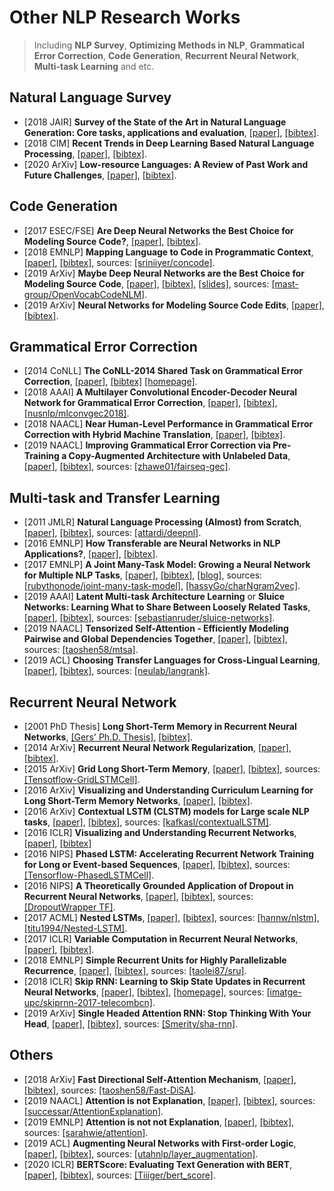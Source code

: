 # Other NLP Research Works

> Including **NLP Survey**, **Optimizing Methods in NLP**, **Grammatical Error Correction**, **Code Generation**, **Recurrent Neural Network**, **Multi-task Learning** and etc.

## Natural Language Survey
- [2018 JAIR] **Survey of the State of the Art in Natural Language Generation: Core tasks, applications and evaluation**, [[paper]](https://arxiv.org/pdf/1703.09902.pdf), [[bibtex]](/Bibtex/Survey%20of%20the%20State%20of%20the%20Art%20in%20Natural%20Language%20Generation.bib).
- [2018 CIM] **Recent Trends in Deep Learning Based Natural Language Processing**, [[paper]](https://arxiv.org/pdf/1708.02709.pdf), [[bibtex]](/Bibtex/Recent%20Trends%20in%20Deep%20Learning%20Based%20Natural%20Language%20Processing.bib).
- [2020 ArXiv] **Low-resource Languages: A Review of Past Work and Future Challenges**, [[paper]](https://arxiv.org/pdf/2006.07264.pdf), [[bibtex]](/Bibtex/Low-resource%20Languages%20-%20A%20Review%20of%20Past%20Work%20and%20Future%20Challenges.bib).

## Code Generation
- [2017 ESEC/FSE] **Are Deep Neural Networks the Best Choice for Modeling Source Code?**, [[paper]](http://web.cs.ucdavis.edu/~devanbu/isDLgood.pdf), [[bibtex]](/Bibtex/Are%20Deep%20Neural%20Networks%20the%20Best%20Choice%20for%20Modeling%20Source%20Code.bib).
- [2018 EMNLP] **Mapping Language to Code in Programmatic Context**, [[paper]](https://aclweb.org/anthology/D18-1192), [[bibtex]](/Bibtex/Mapping%20Language%20to%20Code%20in%20Programmatic%20Context.bib), sources: [[sriniiyer/concode]](https://github.com/sriniiyer/concode).
- [2019 ArXiv] **Maybe Deep Neural Networks are the Best Choice for Modeling Source Code**, [[paper]](https://arxiv.org/pdf/1903.05734.pdf), [[bibtex]](/Bibtex/Maybe%20Deep%20Neural%20Networks%20are%20the%20Best%20Choice%20for%20Modeling%20Source%20Code.bib), [[slides]](https://research.jetbrains.org/files/material/5ce3172d8cfcc.pdf), sources: [[mast-group/OpenVocabCodeNLM]](https://github.com/mast-group/OpenVocabCodeNLM).
- [2019 ArXiv] **Neural Networks for Modeling Source Code Edits**, [[paper]](https://arxiv.org/pdf/1904.02818.pdf), [[bibtex]](/Bibtex/Neural%20Networks%20for%20Modeling%20Source%20Code%20Edits.bib).

## Grammatical Error Correction
- [2014 CoNLL] **The CoNLL-2014 Shared Task on Grammatical Error Correction**, [[paper]](http://www.aclweb.org/anthology/W14-1701), [[bibtex]](/Bibtex/The%20CoNLL-2014%20Shared%20Task%20on%20Grammatical%20Error%20Correction.bib) [[homepage]](http://www.comp.nus.edu.sg/~nlp/conll14st.html).
- [2018 AAAI] **A Multilayer Convolutional Encoder-Decoder Neural Network for Grammatical Error Correction**, [[paper]](https://www.aaai.org/ocs/index.php/AAAI/AAAI18/paper/viewFile/17308/16137), [[bibtex]](/Bibtex/A%20Multilayer%20Convolutional%20Encoder-Decoder%20Neural%20Network%20for%20Grammatical%20Error%20Correction.bib), [[nusnlp/mlconvgec2018]](https://github.com/nusnlp/mlconvgec2018).
- [2018 NAACL] **Near Human-Level Performance in Grammatical Error Correction with Hybrid Machine Translation**, [[paper]](https://www.aclweb.org/anthology/N18-2046.pdf), [[bibtex]](/Bibtex/Near%20Human-Level%20Performance%20in%20Grammatical%20Error%20Correction%20with%20Hybrid%20Machine%20Translation.bib).
- [2019 NAACL] **Improving Grammatical Error Correction via Pre-Training a Copy-Augmented Architecture with Unlabeled Data**, [[paper]](https://www.aclweb.org/anthology/N19-1014), [[bibtex]](/Bibtex/Improving%20Grammatical%20Error%20Correction%20via%20Pre-Training%20aCopy-Augmented%20Architecture%20with%20Unlabeled%20Data.bib), sources: [[zhawe01/fairseq-gec]](https://github.com/zhawe01/fairseq-gec).

## Multi-task and Transfer Learning
- [2011 JMLR] **Natural Language Processing (Almost) from Scratch**, [[paper]](http://www.jmlr.org/papers/volume12/collobert11a/collobert11a.pdf), [[bibtex]](/Bibtex/Natural%20Language%20Processing%20%28Almost%29%20from%20Scratch.bib), sources: [[attardi/deepnl]](https://github.com/attardi/deepnl).
- [2016 EMNLP] **How Transferable are Neural Networks in NLP Applications?**, [[paper]](https://www.aclweb.org/anthology/D16-1046.pdf), [[bibtex]](https://www.aclweb.org/anthology/D16-1046.bib).
- [2017 EMNLP] **A Joint Many-Task Model: Growing a Neural Network for Multiple NLP Tasks**, [[paper]](http://aclweb.org/anthology/D17-1206), [[bibtex]](/Bibtex/A%20Joint%20Many-Task%20Model%20-%20Growing%20a%20Neural%20Network%20for%20Multiple%20NLP%20Tasks.bib), [[blog]](https://theneuralperspective.com/2017/03/08/a-joint-many-task-model-growing-a-neural-network-for-multiple-nlp-tasks/), sources: [[rubythonode/joint-many-task-model]](https://github.com/rubythonode/joint-many-task-model), [[hassyGo/charNgram2vec]](https://github.com/hassyGo/charNgram2vec).
- [2019 AAAI] **Latent Multi-task Architecture Learning** or **Sluice Networks: Learning What to Share Between Loosely Related Tasks**, [[paper]](https://www.aaai.org/Papers/AAAI/2019/AAAI-RuderS.6318.pdf), [[bibtex]](/Bibtex/Latent%20Multi-task%20Architecture%20Learning.bib), sources: [[sebastianruder/sluice-networks]](https://github.com/sebastianruder/sluice-networks).
- [2019 NAACL] **Tensorized Self-Attention - Efficiently Modeling Pairwise and Global Dependencies Together**, [[paper]](https://www.aclweb.org/anthology/N19-1127.pdf), [[bibtex]](/Bibtex/Tensorized%20Self-Attention%20-%20Efficiently%20Modeling%20Pairwise%20and%20Global%20Dependencies%20Together.bib), sources: [[taoshen58/mtsa]](https://github.com/taoshen58/mtsa).
- [2019 ACL] **Choosing Transfer Languages for Cross-Lingual Learning**, [[paper]](https://www.aclweb.org/anthology/P19-1301), [[bibtex]](Choosing%20Transfer%20Languages%20for%20Cross-Lingual%20Learning.bib), sources: [[neulab/langrank]](https://github.com/neulab/langrank).

## Recurrent Neural Network
- [2001 PhD Thesis] **Long Short-Term Memory in Recurrent Neural Networks**, [[Gers' Ph.D. Thesis]](https://www.researchgate.net/profile/Felix_Gers/publication/2562741_Long_Short-Term_Memory_in_Recurrent_Neural_Networks/links/5759410a08ae9a9c954e77f5.pdf), [[bibtex]](/Bibtex/Long%20Short-Term%20Memory%20in%20Recurrent%20Neural%20Networks.bib).
- [2014 ArXiv] **Recurrent Neural Network Regularization**, [[paper]](https://arxiv.org/abs/1409.2329), [[bibtex]](/Bibtex/Recurrent%20Neural%20Network%20Regularization.bib).
- [2015 ArXiv] **Grid Long Short-Term Memory**, [[paper]](https://arxiv.org/abs/1507.01526), [[bibtex]](/Bibtex/Grid%20Long%20Short-Term%20Memory.bib), sources: [[Tensotflow-GridLSTMCell]](https://www.tensorflow.org/api_docs/python/tf/contrib/rnn/GridLSTMCell).
- [2016 ArXiv] **Visualizing and Understanding Curriculum Learning for Long Short-Term Memory Networks**, [[paper]](https://arxiv.org/abs/1611.06204), [[bibtex]](/Bibtex/Visualizing%20and%20Understanding%20Curriculum%20Learning%20for%20Long%20Short-Term%20Memory%20Networks.bib).
- [2016 ArXiv] **Contextual LSTM (CLSTM) models for Large scale NLP tasks**, [[paper]](https://arxiv.org/pdf/1602.06291v2.pdf), [[bibtex]](/Bibtex/Contextual%20LSTM%20models%20for%20Large%20scale%20NLP%20tasks.bib), sources: [[kafkasl/contextualLSTM]](https://github.com/kafkasl/contextualLSTM).
- [2016 ICLR] **Visualizing and Understanding Recurrent Networks**, [[paper]](http://vision.stanford.edu/pdf/KarpathyICLR2016.pdf), [[bibtex]](/Bibtex/Visualizing%20and%20Understanding%20Recurrent%20Networks.bib)
- [2016 NIPS] **Phased LSTM: Accelerating Recurrent Network Training for Long or Event-based Sequences**, [[paper]](https://arxiv.org/pdf/1610.09513v1.pdf), [[bibtex]](/Bibtex/Phased%20LSTM.bib), sources: [[Tensorflow-PhasedLSTMCell]](https://www.tensorflow.org/api_docs/python/tf/contrib/rnn/PhasedLSTMCell).
- [2016 NIPS] **A Theoretically Grounded Application of Dropout in Recurrent Neural Networks**, [[paper]](https://arxiv.org/pdf/1512.05287.pdf), [[bibtex]](/Bibtex/A%20Theoretically%20Grounded%20Application%20of%20Dropout%20in%20Recurrent%20Neural%20Networks.bib), sources: [[DropoutWrapper TF]](https://www.tensorflow.org/api_docs/python/tf/nn/rnn_cell/DropoutWrapper).
- [2017 ACML] **Nested LSTMs**, [[paper]](https://arxiv.org/abs/1801.10308), [[bibtex]](/Bibtex/Nested%20LSTMs.bib), sources: [[hannw/nlstm]](https://github.com/hannw/nlstm), [[titu1994/Nested-LSTM]](https://github.com/titu1994/Nested-LSTM).
- [2017 ICLR] **Variable Computation in Recurrent Neural Networks**, [[paper]](https://arxiv.org/pdf/1611.06188.pdf), [[bibtex]](/Bibtex/Variable%20Computation%20in%20Recurrent%20Neural%20Networks.bib).
- [2018 EMNLP] **Simple Recurrent Units for Highly Parallelizable Recurrence**, [[paper]](http://aclweb.org/anthology/D18-1477), [[bibtex]](/Bibtex/Simple%20Recurrent%20Units%20for%20Highly%20Parallelizable%20Recurrence.bib), sources: [[taolei87/sru]](https://github.com/taolei87/sru).
- [2018 ICLR] **Skip RNN: Learning to Skip State Updates in Recurrent Neural Networks**, [[paper]](https://openreview.net/pdf?id=HkwVAXyCW), [[bibtex]](/Bibtex/Skip%20RNN.bib), [[homepage]](https://imatge-upc.github.io/skiprnn-2017-telecombcn/), sources: [[imatge-upc/skiprnn-2017-telecombcn]](https://github.com/imatge-upc/skiprnn-2017-telecombcn).
- [2019 ArXiv] **Single Headed Attention RNN: Stop Thinking With Your Head**, [[paper]](https://arxiv.org/pdf/1911.11423.pdf), [[bibtex]](/Bibtex/Single%20Headed%20Attention%20RNN%20-%20Stop%20Thinking%20With%20Your%20Head.bib), sources: [[Smerity/sha-rnn]](https://github.com/Smerity/sha-rnn).

## Others
- [2018 ArXiv] **Fast Directional Self-Attention Mechanism**, [[paper]](https://arxiv.org/pdf/1805.00912.pdf), [[bibtex]](/Bibtex/Fast%20Directional%20Self-Attention%20Mechanism.bib), sources: [[taoshen58/Fast-DiSA]](https://github.com/taoshen58/DiSAN/tree/master/Fast-DiSA).
- [2019 NAACL] **Attention is not Explanation**, [[paper]](https://www.aclweb.org/anthology/N19-1357.pdf), [[bibtex]](/Bibtex/Attention%20is%20not%20Explanation.bib), sources: [[successar/AttentionExplanation]](https://github.com/successar/AttentionExplanation).
- [2019 EMNLP] **Attention is not not Explanation**, [[paper]](https://arxiv.org/pdf/1908.04626.pdf), [[bibtex]](/Bibtex/Attention%20is%20not%20not%20Explanation.bib), sources: [[sarahwie/attention]](https://github.com/sarahwie/attention).
- [2019 ACL] **Augmenting Neural Networks with First-order Logic**, [[paper]](https://www.aclweb.org/anthology/P19-1028.pdf), [[bibtex]](/Bibtex/Augmenting%20Neural%20Networks%20with%20First-order%20Logic.bib), sources: [[utahnlp/layer_augmentation]](https://github.com/utahnlp/layer_augmentation).
- [2020 ICLR] **BERTScore: Evaluating Text Generation with BERT**, [[paper]](https://openreview.net/pdf?id=SkeHuCVFDr), [[bibtex]](/Bibtex/BERTScore%20-%20Evaluating%20Text%20Generation%20with%20BERT.bib), sources: [[Tiiiger/bert_score]](https://github.com/Tiiiger/bert_score).
